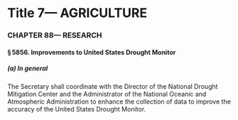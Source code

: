 
# Title 7— AGRICULTURE
### CHAPTER 88— RESEARCH
#### § 5856. Improvements to United States Drought Monitor
##### (a) In general

The Secretary shall coordinate with the Director of the National Drought Mitigation Center and the Administrator of the National Oceanic and Atmospheric Administration to enhance the collection of data to improve the accuracy of the United States Drought Monitor.
